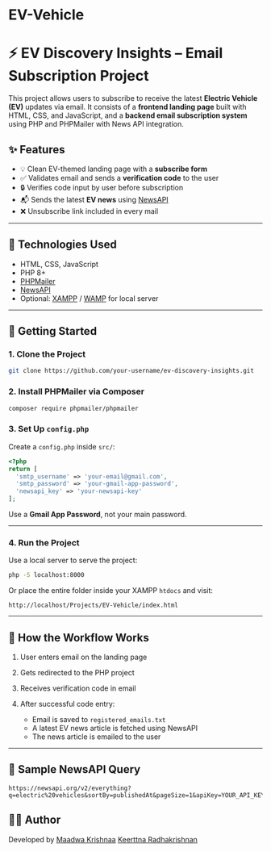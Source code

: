 # EV-Vehicle


# ⚡ EV Discovery Insights – Email Subscription Project

This project allows users to subscribe to receive the latest **Electric Vehicle (EV)** updates via email. It consists of a **frontend landing page** built with HTML, CSS, and JavaScript, and a **backend email subscription system** using PHP and PHPMailer with News API integration.



## ✨ Features

- 💡 Clean EV-themed landing page with a **subscribe form**
- ✅ Validates email and sends a **verification code** to the user
- 🔒 Verifies code input by user before subscription
- 📬 Sends the latest **EV news** using [NewsAPI](https://newsapi.org/)
- ❌ Unsubscribe link included in every mail

---

## 🔧 Technologies Used

- HTML, CSS, JavaScript
- PHP 8+
- [PHPMailer](https://github.com/PHPMailer/PHPMailer)
- [NewsAPI](https://newsapi.org/)
- Optional: [XAMPP](https://www.apachefriends.org/) / [WAMP](https://www.wampserver.com/) for local server

---

## 🚀 Getting Started

### 1. Clone the Project

```bash
git clone https://github.com/your-username/ev-discovery-insights.git
````

### 2. Install PHPMailer via Composer

```bash
composer require phpmailer/phpmailer
```

### 3. Set Up `config.php`

Create a `config.php` inside `src/`:

```php
<?php
return [
  'smtp_username' => 'your-email@gmail.com',
  'smtp_password' => 'your-gmail-app-password',
  'newsapi_key' => 'your-newsapi-key'
];
```

Use a **Gmail App Password**, not your main password.

---

### 4. Run the Project

Use a local server to serve the project:

```bash
php -S localhost:8000
```

Or place the entire folder inside your XAMPP `htdocs` and visit:

```
http://localhost/Projects/EV-Vehicle/index.html
```

---

## 🔁 How the Workflow Works

1. User enters email on the landing page
2. Gets redirected to the PHP project
3. Receives verification code in email
4. After successful code entry:

   * Email is saved to `registered_emails.txt`
   * A latest EV news article is fetched using NewsAPI
   * The news article is emailed to the user

---

## 🧪 Sample NewsAPI Query

```url
https://newsapi.org/v2/everything?q=electric%20vehicles&sortBy=publishedAt&pageSize=1&apiKey=YOUR_API_KEY
```



## 🙋‍♀️ Author

Developed by [Maadwa Krishnaa](https://github.com/maadwa)
             [Keerttna Radhakrishnan](https://github.com/Keerttna)
